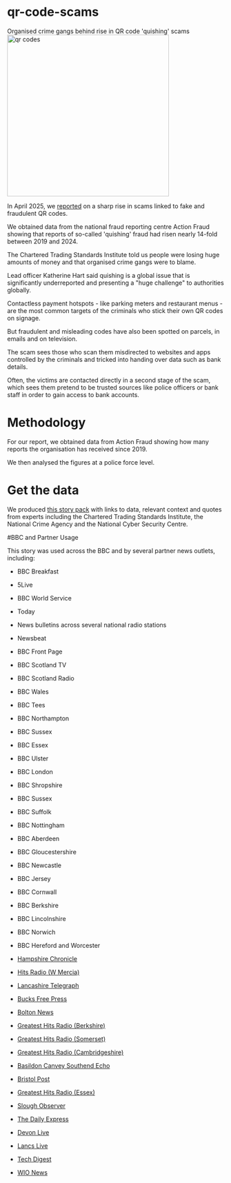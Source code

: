 # qr-code-scams
Organised crime gangs behind rise in QR code 'quishing' scams 
<img width="375" alt="qr codes" src="https://github.com/user-attachments/assets/246111d6-8f50-4189-9d8f-b1bb8be32afc" />

In April 2025, we [reported](https://www.bbc.co.uk/news/articles/cq6yznmv3gzo) on a sharp rise in scams linked to fake and fraudulent QR codes.

We obtained data from the national fraud reporting centre Action Fraud showing that reports of so-called 'quishing' fraud had risen nearly 14-fold between 2019 and 2024.

The Chartered Trading Standards Institute told us people were losing huge amounts of money and that organised crime gangs were to blame.

Lead officer Katherine Hart said quishing is a global issue that is significantly underreported and presenting a "huge challenge" to authorities globally.

Contactless payment hotspots - like parking meters and restaurant menus - are the most common targets of the criminals who stick their own QR codes on signage.

But fraudulent and misleading codes have also been spotted on parcels, in emails and on television.

The scam sees those who scan them misdirected to websites and apps controlled by the criminals and tricked into handing over data such as bank details.

Often, the victims are contacted directly in a second stage of the scam, which sees them pretend to be trusted sources like police officers or bank staff in order to gain access to bank accounts.


# Methodology

For our report, we obtained data from Action Fraud showing how many reports the organisation has received since 2019.

We then analysed the figures at a police force level.

# Get the data

We produced [this story pack](https://docs.google.com/document/d/1o8T5dmUXI9ZzsW2Ld1i2uMWTFpiUgHW2RU6GZNS6O_w/edit?tab=t.0#heading=h.jksoxlsobx24) with links to data, relevant context and quotes from experts including the Chartered Trading Standards Institute, the National Crime Agency and the National Cyber Security Centre.

#BBC and Partner Usage

This story was used across the BBC and by several partner news outlets, including:

- BBC Breakfast
- 5Live
- BBC World Service
- Today
- News bulletins across several national radio stations
- Newsbeat
- BBC Front Page
- BBC Scotland TV
- BBC Scotland Radio
- BBC Wales
- BBC Tees
- BBC Northampton
- BBC Sussex
- BBC Essex
- BBC Ulster
- BBC London
- BBC Shropshire
- BBC Sussex
- BBC Suffolk
- BBC Nottingham
- BBC Aberdeen
- BBC Gloucestershire
- BBC Newcastle
- BBC Jersey
- BBC Cornwall
- BBC Berkshire
- BBC Lincolnshire
- BBC Norwich
- BBC Hereford and Worcester

- [Hampshire Chronicle](https://www.hampshirechronicle.co.uk/news/25076849.hampshire-qr-scams-ten-times-greater-five-years-ago/)
- [Hits Radio (W Mercia)](https://hellorayo.co.uk/hits-radio/herefordshire/news/number-of-reported-qr-code-scams-on-the-rise-across-west-mercia/)
- [Lancashire Telegraph](https://www.lancashiretelegraph.co.uk/news/25064492.five-times-lancashire-residents-falling-victim-quishing-scam/)
- [Bucks Free Press](https://www.bucksfreepress.co.uk/news/25079729.thames-valley-police-qr-code-scams-increase-almost-16x/)
- [Bolton News](https://www.theboltonnews.co.uk/news/25074187.quishing-scams---rise/)
- [Greatest Hits Radio (Berkshire)](https://hellorayo.co.uk/greatest-hits/berkshire-north-hampshire/news/qr-code-scam-warning-berkshire-north-hampshire/)
- [Greatest Hits Radio (Somerset)](https://hellorayo.co.uk/greatest-hits/somerset/news/qr-code-scams-on-the-rise-in-somerset/)
- [Greatest Hits Radio (Cambridgeshire)](https://hellorayo.co.uk/greatest-hits/cambridgeshire/news/qr-code-scam-warning-cambridgeshire/)
- [Basildon Canvey Southend Echo](https://www.echo-news.co.uk/news/25072346.castle-point-council-warning-fake-qr-codes-waste-bins/)
- [Bristol Post](https://www.bristolpost.co.uk/news/celebs-tv/bbc-breakfasts-naga-munchetty-called-10098924)
- [Greatest Hits Radio (Essex)](https://hellorayo.co.uk/greatest-hits/essex/news/qr-code-scams-rising-in-essex/)
- [Slough Observer](https://www.sloughobserver.co.uk/news/25079758.thames-valley-police-qr-code-scams-increase-almost-16x/?ref=rss)
- [The Daily Express](https://www.express.co.uk/showbiz/tv-radio/2040168/BBC-Breakfasts-Naga-Munchetty-forced-to-apologise-Charlie)
- [Devon Live](https://www.devonlive.com/news/celebs-tv/bbc-breakfasts-naga-munchetty-called-10098991)
- [Lancs Live](https://www.lancs.live/news/celebs-tv/bbc-breakfasts-naga-munchetty-apologises-31400478)
- [Tech Digest](https://www.techdigest.tv/2025/04/uk-sees-surge-in-qr-code-quishing-scams-action-fraud-reports.html)
- [WIO News](https://www.wionews.com/world/qr-quishing-scam-people-are-falling-to-prey-to-fake-qr-codes-8951183)
